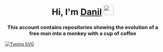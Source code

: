 <h1 align="center">Hi, I'm <a href="https://vk.com/terflo" target="_blank">Danil</a> 
<img src="https://github.com/blackcater/blackcater/raw/main/images/Hi.gif" height="32"/></h1>
<h3 align="center">This account contains repositories showing the evolution of a free man into a monkey with a cup of coffee</h3>

[![Typing SVG](https://readme-typing-svg.herokuapp.com?color=%2336BCF7&lines=Typical+Java+Developer)](https://git.io/typing-svg)
